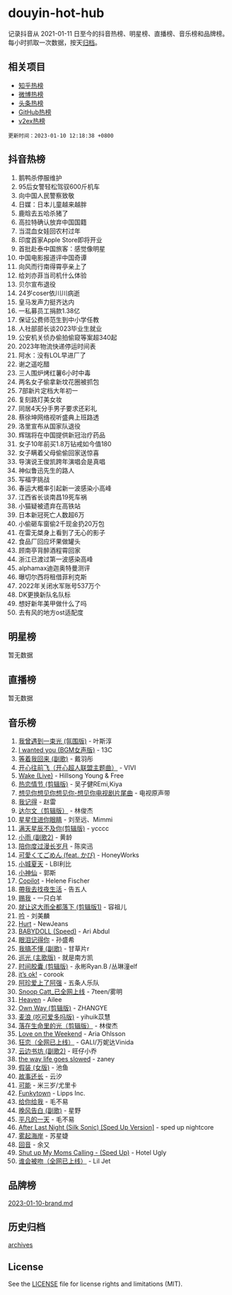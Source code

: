 # douyin-hot-hub

记录抖音从 2021-01-11 日至今的抖音热榜、明星榜、直播榜、音乐榜和品牌榜。每小时抓取一次数据，按天[归档](archives)。

## 相关项目

- [知乎热榜](https://github.com/lonnyzhang423/zhihu-hot-hub)
- [微博热榜](https://github.com/lonnyzhang423/weibo-hot-hub)
- [头条热榜](https://github.com/lonnyzhang423/toutiao-hot-hub)
- [GitHub热榜](https://github.com/lonnyzhang423/github-hot-hub)
- [v2ex热榜](https://github.com/lonnyzhang423/v2ex-hot-hub)


`更新时间：2023-01-10 12:18:38 +0800`

## 抖音热榜

1. 鹅鸭杀停服维护
1. 95后女警轻松驾驭600斤机车
1. 向中国人民警察致敬
1. 日媒：日本儿童越来越胖
1. 鹿晗去五哈杀猪了
1. 高拉特确认放弃中国国籍
1. 当混血女娃回农村过年
1. 印度首家Apple Store即将开业
1. 首批赴泰中国旅客：感觉像明星
1. 中国电影报道评中国奇谭
1. 向风而行南得霄亭亲上了
1. 给刘亦菲当司机什么体验
1. 贝尔宣布退役
1. 24岁coser依川川病逝
1. 皇马发声力挺齐达内
1. 一私募员工捐款1.38亿
1. 保证公费师范生到中小学任教
1. 人社部部长谈2023毕业生就业
1. 公安机关侦办偷拍偷窥等案超340起
1. 2023年物流快递停运时间表
1. 阿水：没有LOL早进厂了
1. 谢之遥吃醋
1. 三人围炉烤红薯6小时中毒
1. 两名女子偷拿新坟花圈被抓包
1. 7部新片定档大年初一
1. 复刻路灯美女妆
1. 同居4天分手男子要求还彩礼
1. 蔡徐坤网络视听盛典上班路透
1. 洛里宣布从国家队退役
1. 辉瑞将在中国提供新冠治疗药品
1. 女子10年前买1.8万钻戒如今值180
1. 女子瞒着父母偷偷回家送惊喜
1. 导演说王俊凯跨年演唱会是真唱
1. 神似鲁迅先生的路人
1. 写福字挑战
1. 春运大概率引起新一波感染小高峰
1. 江西省长谈南昌19死车祸
1. 小猫疑被遗弃在高铁站
1. 日本新冠死亡人数超6万
1. 小偷砸车窗偷2千现金扔20万包
1. 在雷无桀身上看到了无心的影子
1. 食品厂回应坏果做罐头
1. 顾南亭背醉酒程霄回家
1. 浙江已渡过第一波感染高峰
1. alphamax迪迦奥特曼测评
1. 曝切尔西将租借菲利克斯
1. 2022年关闭水军账号537万个
1. DK更换新队名队标
1. 想好新年美甲做什么了吗
1. 去有风的地方ost适配度

## 明星榜

暂无数据

## 直播榜

暂无数据

## 音乐榜

1. [我曾遇到一束光 (氛围版)]() - 叶斯淳
1. [l  wanted  you (BGM女声版)]() - 13C
1. [等着我回来 (副歌)]() - 戴羽彤
1. [开心往前飞（开心超人联盟主题曲）](https://sf3-cdn-tos.douyinstatic.com/obj/tos-cn-ve-2774/9d8fb7c82cf1421fb93a9fe925275e0a) - VIVI
1. [Wake (Live)]() - Hillsong Young & Free
1. [热恋情节 (剪辑版)]() - 吴子健REmi,Kiya
1. [想见你想见你想见你-想见你电视剧片尾曲]() - 电视原声带
1. [我记得]() - 赵雷
1. [达尔文（剪辑版）](https://sf3-cdn-tos.douyinstatic.com/obj/tos-cn-ve-2774/oQuPQQmEgnCeZsgKQ78VBZjNVtegzBGpoSbQPD) - 林俊杰
1. [星星住进你眼睛]() - 刘至远、Mimmi
1. [满天星辰不及你(剪辑版)](https://sf3-cdn-tos.douyinstatic.com/obj/tos-cn-ve-2774/967cfdb40fa94d60af1ae47c8dc174f0) - ycccc
1. [小雨 (副歌2)](https://sf6-cdn-tos.douyinstatic.com/obj/tos-cn-ve-2774/o8xZGGk7bFCVMDnfaaLcaUoAP8zCB3eZegDQD8) - 黄龄
1. [陪你度过漫长岁月]() - 陈奕迅
1. [可愛くてごめん (feat. かぴ)](https://sf6-cdn-tos.douyinstatic.com/obj/tos-cn-ve-2774/1c1f8de917ea41efadd7fa3561b576af) - HoneyWorks
1. [小城夏天]() - LBI利比
1. [小神仙]() - 郭斯
1. [Copilot](https://sf3-cdn-tos.douyinstatic.com/obj/tos-cn-ve-2774/9ba416a25242417bbe038cc267d87c29) - Helene Fischer
1. [帶我去找夜生活]() - 告五人
1. [赐我]() - 一只白羊
1. [就让这大雨全都落下 (剪辑版1)]() - 容祖儿
1. [吟](https://sf3-cdn-tos.douyinstatic.com/obj/tos-cn-ve-2774/bbc3623c79074b47b978055f0f6251ad) - 刘美麟
1. [Hurt](https://sf3-cdn-tos.douyinstatic.com/obj/tos-cn-ve-2774/0ed681d065f9401f89256cb3cecc89e4) - NewJeans
1. [BABYDOLL (Speed)](https://sf3-cdn-tos.douyinstatic.com/obj/tos-cn-ve-2774/f86004ee955c490ab8477e6ba7ca5859) - Ari Abdul
1. [眼泪记得你]() - 孙盛希
1. [我搞不懂 (副歌)]() - 甘草片r
1. [巡光 (主歌版)]() - 就是南方凯
1. [时间胶囊 (剪辑版)](https://sf3-cdn-tos.douyinstatic.com/obj/tos-cn-ve-2774/ca7e1f1fe01140779366963b482695fc) - 永彬Ryan.B /丛琳潼elf
1. [it’s ok!](https://sf6-cdn-tos.douyinstatic.com/obj/tos-cn-ve-2774/0fc4d0ee28444bd0ab76e8b7c0003f52) - corook
1. [阿珍爱上了阿强]() - 五条人乐队
1. [Snoop Catt_已全网上线](https://sf6-cdn-tos.douyinstatic.com/obj/tos-cn-ve-2774/o4J4oaCBhWzg5nW6K2webQaTHfMU9PeOLWHAFD) - 7teen/雾明
1. [Heaven](https://sf6-cdn-tos.douyinstatic.com/obj/tos-cn-ve-2774/oYeNfUaiKKP4umZfAh40h7AP623iAXfHG1F2HQ) - Ailee
1. [Own Way (剪辑版)](https://sf3-cdn-tos.douyinstatic.com/obj/tos-cn-ve-2774/ochA57DoQBgjUeYbuKeQHKrtIiU5HtCInB5ZXd) - ZHANGYE
1. [麦浪 (吃可爱多吗版)](https://sf3-cdn-tos.douyinstatic.com/obj/tos-cn-ve-2774/fb2bf2aaa2854aaa8ec0fcfabbee4bd8) - yihuik苡慧
1. [落在生命里的光（剪辑版）](https://sf6-cdn-tos.douyinstatic.com/obj/tos-cn-ve-2774/4886c8fe75e6469081b67da6e3d65cbe) - 林俊杰
1. [Love on the Weekend](https://sf6-cdn-tos.douyinstatic.com/obj/tos-cn-ve-2774/c46c96e2e5894ed3b7872d8444dcde95) - Aria Ohlsson
1. [狂恋（全网已上线）](https://sf3-cdn-tos.douyinstatic.com/obj/tos-cn-ve-2774/d5f15632926e41d191233d633bf09ca8) - GALI/万妮达Vinida
1. [云边书坊 (副歌2)](https://sf3-cdn-tos.douyinstatic.com/obj/tos-cn-ve-2774/oE1iIocZDzBQ8zhlqvfPAsxKRW4wiAhtU7tWth) - 旺仔小乔
1. [the way life goes slowed](https://sf3-cdn-tos.douyinstatic.com/obj/tos-cn-ve-2774/fd5ae69525be4dbe81b0839ba9f0e03a) - zaney
1. [假装 (女版)](https://sf6-cdn-tos.douyinstatic.com/obj/tos-cn-ve-2774/osdfgI4Un9kwYCjnADbDFtIWuewfnGDaIQCzu9) - 池鱼
1. [故事还长]() - 云汐
1. [可能]() - 米三岁/尤里卡
1. [Funkytown]() - Lipps Inc.
1. [给你给我]() - 毛不易
1. [晚风告白 (副歌)]() - 星野
1. [平凡的一天]() - 毛不易
1. [After Last Night (Silk Sonic) [Sped Up Version]](https://sf6-cdn-tos.douyinstatic.com/obj/tos-cn-ve-2774/oUSEHxb1NBAaOlzPWbX075UwDfsRguI1ZohIAs) - sped up nightcore
1. [雾起海岸]() - 苏星婕
1. [回音]() - 余又
1. [Shut up My Moms Calling - (Sped Up)](https://sf6-cdn-tos.douyinstatic.com/obj/tos-cn-ve-2774/5e82508e4a754574bd5b91135ffab1ee) - Hotel Ugly
1. [谁会被吻（全网已上线）](https://sf3-cdn-tos.douyinstatic.com/obj/tos-cn-ve-2774/b4aa7945c88d491584f57caea87b054c) - Lil Jet

## 品牌榜

[2023-01-10-brand.md](archives/2023-01-10-brand.md)

## 历史归档

[archives](archives)

## License

See the [LICENSE](LICENSE) file for license rights and limitations (MIT).
